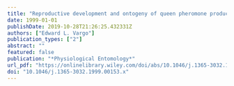 ```yaml
---
title: "Reproductive development and ontogeny of queen pheromone production in the fire ant Solenopsis invicta"
date: 1999-01-01
publishDate: 2019-10-28T21:26:25.432331Z
authors: ["Edward L. Vargo"]
publication_types: ["2"]
abstract: ""
featured: false
publication: "*Physiological Entomology*"
url_pdf: "https://onlinelibrary.wiley.com/doi/abs/10.1046/j.1365-3032.1999.00153.x https://onlinelibrary.wiley.com/doi/full/10.1046/j.1365-3032.1999.00153.x"
doi: "10.1046/j.1365-3032.1999.00153.x"
---
```


